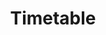 ---
title: "Timetable"
workflowContent: [
          {
            i : "0",
            image: "/image/time-table-pattern.jpg",
            alternateText: "Create time-table pattern",
            heading: "Create timetable pattern"
          },
          {
            i: "1",
            image: "/image/periods-add.jpg",
            alternateText: "Add periods to each day",
            heading: "Add periods to each day"
          },
          {
            i: "2",
            image: "/image/teacher-subject.jpg",
            alternateText: "Add teachers to each subject",
            heading: "Add teachers to each subject"
          },
          {
            i: "end",
            image: "/image/publish-parent.jpg",
            alternateText: "Publish to parents",
            heading: "Publish to parents"
          }
          
        ]
  
typeOfPage: "workflow"
series: "workflow"
weight:
draft: false
---